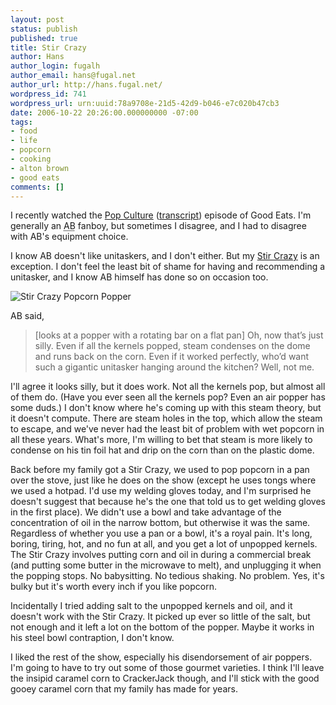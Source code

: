 ```yaml
---
layout: post
status: publish
published: true
title: Stir Crazy
author: Hans
author_login: fugalh
author_email: hans@fugal.net
author_url: http://hans.fugal.net/
wordpress_id: 741
wordpress_url: urn:uuid:78a9708e-21d5-42d9-b046-e7c020b47cb3
date: 2006-10-22 20:26:00.000000000 -07:00
tags:
- food
- life
- popcorn
- cooking
- alton brown
- good eats
comments: []
---
```

<p>I recently watched the <a href="http://www.foodnetwork.com/food/show_ea/episode/0,1976,FOOD_9956_46456,00.html">Pop Culture</a> (<a href="http://www.goodeatsfanpage.com/Season10/popcorn/popart_tran.htm">transcript</a>) episode of Good Eats. I'm generally an <acronym title="Alton Brown">AB</acronym> fanboy, but sometimes I disagree, and I had to disagree with AB's equipment choice.</p>

<p>I know AB doesn't like unitaskers, and I don't either. But my <a href="http://www.westbend.com/westbend/catalog.cfm?dest=itempg&amp;secid=6&amp;linkon=section&amp;linkid=6&amp;itemid=2494">Stir Crazy</a> is an exception. I don't feel the least bit of shame for having and recommending a unitasker, and I know AB himself has done so on occasion too. </p>

<p><img src="http://www.westbend.com/westbend/itm_img/82306-lg.jpg" alt="Stir Crazy Popcorn Popper"/></p>

<p>AB said,</p>

<blockquote>
    <p>[looks at a popper with a rotating bar on a flat pan] Oh, now that’s just silly. Even if all the kernels popped, steam condenses on the dome and runs back on the corn. Even if it worked perfectly, who’d want such a gigantic unitasker hanging around the kitchen? Well, not me.</p>
</blockquote>

<p>I'll agree it looks silly, but it does work. Not all the kernels pop, but
almost all of them do. (Have you ever seen all the kernels pop? Even an air
popper has some duds.) I don't know where he's coming up with this steam theory,
but it doesn't compute. There are steam holes in the top, which allow the steam
to escape, and we've never had the least bit of problem with wet popcorn in all
these years. What's more, I'm willing to bet that steam is more likely to
condense on his tin foil hat and drip on the corn than on the plastic dome.</p>

<p>Back before my family got a Stir Crazy, we used to pop popcorn in a pan over
the stove, just like he does on the show (except he uses tongs where we used a
hotpad. I'd use my welding gloves today, and I'm surprised he doesn't suggest
that because he's the one that told us to get welding gloves in the first
place). We didn't use a bowl and take advantage of the concentration of oil in
the narrow bottom, but otherwise it was the same. Regardless of whether you use
a pan or a bowl, it's a royal pain.  It's long, boring, tiring, hot, and no fun
at all, and you get a lot of unpopped kernels. The Stir Crazy involves putting
corn and oil in during a commercial break (and putting some butter in the
microwave to melt), and unplugging it when the popping stops. No babysitting.
No tedious shaking. No problem. Yes, it's bulky but it's worth every inch if
you like popcorn.</p>

<p>Incidentally I tried adding salt to the unpopped kernels and oil, and it
doesn't work with the Stir Crazy. It picked up ever so little of the salt, but
not enough and it left a lot on the bottom of the popper. Maybe it works in his
steel bowl contraption, I don't know. </p>

<p>I liked the rest of the show, especially his disendorsement of air poppers. I'm
going to have to try out some of those gourmet varieties. I think I'll leave
the insipid caramel corn to CrackerJack though, and I'll stick with the good
gooey caramel corn that my family has made for years. </p>
